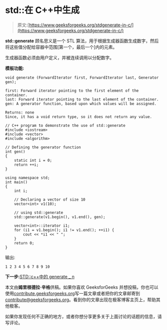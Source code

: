 # std::在 C++中生成

> 原文:[https://www.geeksforgeeks.org/stdgenerate-in-c/](https://www.geeksforgeeks.org/stdgenerate-in-c/)

**std::generate** 顾名思义是一个 STL 算法，用于根据生成器函数生成数字，然后将这些值分配给容器中范围[第一个，最后一个]内的元素。

生成器函数必须由用户定义，并被连续调用以分配数字。

**模板功能:**

```
void generate (ForwardIterator first, ForwardIterator last, Generator gen);

first: Forward iterator pointing to the first element of the container.
last: Forward iterator pointing to the last element of the container.
gen: A generator function, based upon which values will be assigned.

Returns: none
Since, it has a void return type, so it does not return any value.

```

```
// C++ program to demonstrate the use of std::generate
#include <iostream>
#include <vector>
#include <algorithm>

// Defining the generator function
int gen()
{
    static int i = 0;
    return ++i;
}

using namespace std;
int main()
{
    int i;

    // Declaring a vector of size 10
    vector<int> v1(10);

    // using std::generate
    std::generate(v1.begin(), v1.end(), gen);

    vector<int>::iterator i1;
    for (i1 = v1.begin(); i1 != v1.end(); ++i1) {
        cout << *i1 << " ";
    }
    return 0;
}
```

输出:

```
1 2 3 4 5 6 7 8 9 10

```

**下一步:**[STD::c++中的 generate _ n](https://www.geeksforgeeks.org/stdgenerate_n-in-c/)

本文由**姆里根德拉·辛格**供稿。如果你喜欢 GeeksforGeeks 并想投稿，你也可以使用[contribute.geeksforgeeks.org](http://www.contribute.geeksforgeeks.org)写一篇文章或者把你的文章邮寄到 contribute@geeksforgeeks.org。看到你的文章出现在极客博客主页上，帮助其他极客。

如果你发现任何不正确的地方，或者你想分享更多关于上面讨论的话题的信息，请写评论。